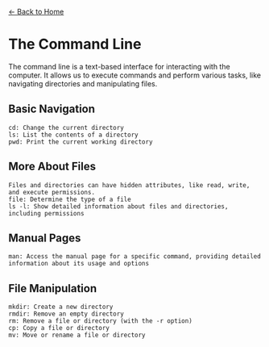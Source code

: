 [&leftarrow; Back to Home](../README.md)
# The Command Line

The command line is a text-based interface for interacting with the computer. It allows us to execute commands and perform various tasks, like navigating directories and manipulating files.

## Basic Navigation

    cd: Change the current directory
    ls: List the contents of a directory
    pwd: Print the current working directory

## More About Files

    Files and directories can have hidden attributes, like read, write, and execute permissions.
    file: Determine the type of a file
    ls -l: Show detailed information about files and directories, including permissions

## Manual Pages

    man: Access the manual page for a specific command, providing detailed information about its usage and options

## File Manipulation

    mkdir: Create a new directory
    rmdir: Remove an empty directory
    rm: Remove a file or directory (with the -r option)
    cp: Copy a file or directory
    mv: Move or rename a file or directory
